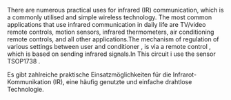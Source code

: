 There are numerous practical uses for infrared (IR) communication, which is a commonly utilised and simple wireless technology. The most common applications that use infrared communication in daily life are TV/video remote controls, motion sensors, infrared thermometers, air conditioning remote controls, and all other applications.The mechanism of regulation of various settings between user and conditioner , is via a remote control , which is based on sending infrared signals.In This circuit i use  the sensor TSOP1738 .

Es gibt zahlreiche praktische Einsatzmöglichkeiten für die Infrarot-Kommunikation (IR), eine häufig genutzte und einfache drahtlose Technologie.
